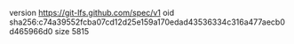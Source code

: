 version https://git-lfs.github.com/spec/v1
oid sha256:c74a39552fcba07cd12d25e159a170edad43536334c316a477aecb0d465966d0
size 5815
